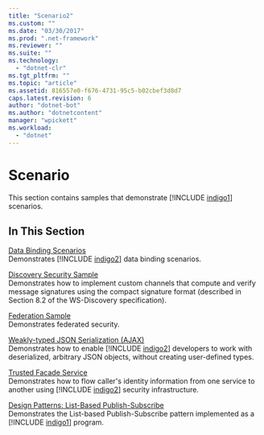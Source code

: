 ```yaml
---
title: "Scenario2"
ms.custom: ""
ms.date: "03/30/2017"
ms.prod: ".net-framework"
ms.reviewer: ""
ms.suite: ""
ms.technology: 
  - "dotnet-clr"
ms.tgt_pltfrm: ""
ms.topic: "article"
ms.assetid: 816557e0-f676-4731-95c5-b02cbef3d8d7
caps.latest.revision: 6
author: "dotnet-bot"
ms.author: "dotnetcontent"
manager: "wpickett"
ms.workload: 
  - "dotnet"
---
```

# Scenario
This section contains samples that demonstrate [!INCLUDE [indigo1](../../../../includes/indigo1-md.md)] scenarios.  
  
## In This Section  
 [Data Binding Scenarios](../../../../docs/framework/wcf/samples/data-binding-scenarios.md)  
 Demonstrates [!INCLUDE [indigo2](../../../../includes/indigo2-md.md)] data binding scenarios.  
  
 [Discovery Security Sample](../../../../docs/framework/wcf/samples/discovery-security-sample.md)  
 Demonstrates how to implement custom channels that compute and verify message signatures using the compact signature format (described in Section 8.2 of the WS-Discovery specification).  
  
 [Federation Sample](../../../../docs/framework/wcf/samples/federation-sample.md)  
 Demonstrates federated security.  
  
 [Weakly-typed JSON Serialization (AJAX)](../../../../docs/framework/wcf/samples/weakly-typed-json-serialization-sample.md)  
 Demonstrates how to enable [!INCLUDE [indigo2](../../../../includes/indigo2-md.md)] developers to work with deserialized, arbitrary JSON objects, without creating user-defined types.  
  
 [Trusted Facade Service](../../../../docs/framework/wcf/samples/trusted-facade-service.md)  
 Demonstrates how to flow caller's identity information from one service to another using [!INCLUDE [indigo2](../../../../includes/indigo2-md.md)] security infrastructure.  
  
 [Design Patterns: List-Based Publish-Subscribe](../../../../docs/framework/wcf/samples/design-patterns-list-based-publish-subscribe.md)  
 Demonstrates the List-based Publish-Subscribe pattern implemented as a [!INCLUDE [indigo1](../../../../includes/indigo1-md.md)] program.
